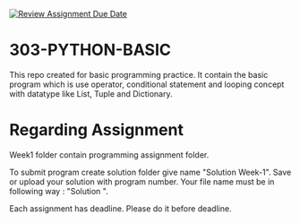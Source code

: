 [![Review Assignment Due Date](https://classroom.github.com/assets/deadline-readme-button-24ddc0f5d75046c5622901739e7c5dd533143b0c8e959d652212380cedb1ea36.svg)](https://classroom.github.com/a/rrDhCj7W)
# 303-PYTHON-BASIC
This repo created for basic programming practice. It contain the basic program which is use operator, conditional statement and looping concept with datatype like List, Tuple and Dictionary.

Regarding Assignment
====================

Week1 folder contain programming assignment folder.

To submit program create solution folder give name "Solution Week-1". Save or upload your solution with program number. Your file name must be in following way : "Solution <program number>".

Each assignment has deadline. Please do it before deadline.
